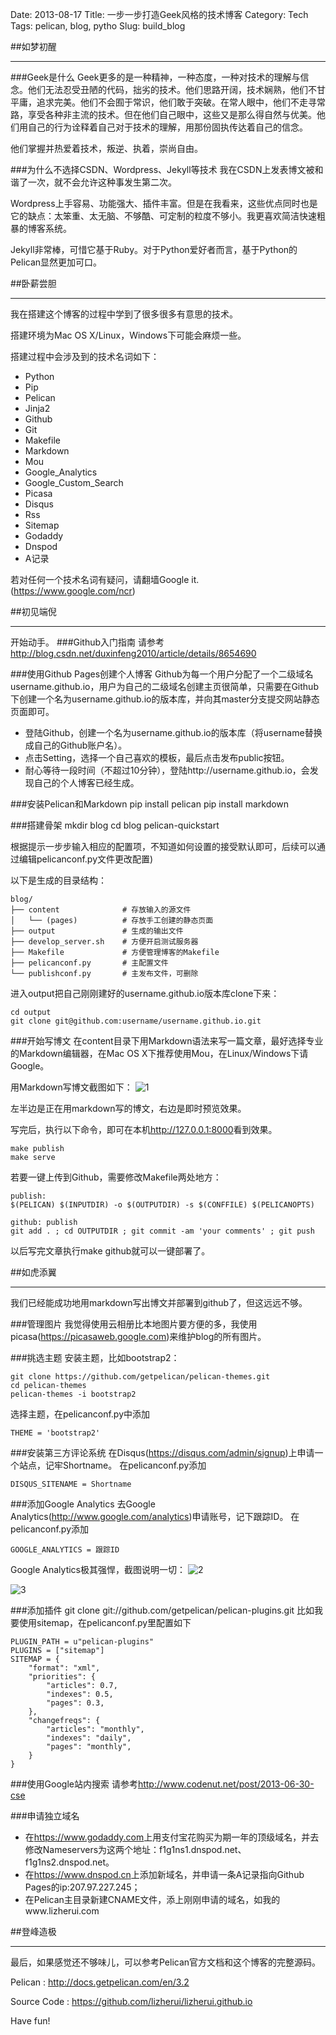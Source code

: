 Date: 2013-08-17
Title: 一步一步打造Geek风格的技术博客
Category: Tech
Tags: pelican, blog, pytho
Slug: build_blog

##如梦初醒
* * *
###Geek是什么
Geek更多的是一种精神，一种态度，一种对技术的理解与信念。他们无法忍受丑陋的代码，拙劣的技术。他们思路开阔，技术娴熟，他们不甘平庸，追求完美。他们不会囿于常识，他们敢于突破。在常人眼中，他们不走寻常路，享受各种非主流的技术。但在他们自己眼中，这些又是那么得自然与优美。他们用自己的行为诠释着自己对于技术的理解，用那份固执传达着自己的信念。

他们掌握并热爱着技术，叛逆、执着，崇尚自由。

###为什么不选择CSDN、Wordpress、Jekyll等技术
我在CSDN上发表博文被和谐了一次，就不会允许这种事发生第二次。

Wordpress上手容易、功能强大、插件丰富。但是在我看来，这些优点同时也是它的缺点：太笨重、太无脑、不够酷、可定制的粒度不够小。我更喜欢简洁快速粗暴的博客系统。

Jekyll非常棒，可惜它基于Ruby。对于Python爱好者而言，基于Python的Pelican显然更加可口。

##卧薪尝胆
* * *
我在搭建这个博客的过程中学到了很多很多有意思的技术。

搭建环境为Mac OS X/Linux，Windows下可能会麻烦一些。

搭建过程中会涉及到的技术名词如下：

* Python
* Pip
* Pelican
* Jinja2
* Github 
* Git
* Makefile
* Markdown
* Mou
* Google_Analytics
* Google_Custom_Search
* Picasa
* Disqus
* Rss
* Sitemap
* Godaddy
* Dnspod
* A记录

若对任何一个技术名词有疑问，请翻墙Google it. (<https://www.google.com/ncr>)

##初见端倪
* * *
开始动手。
###Github入门指南
请参考<http://blog.csdn.net/duxinfeng2010/article/details/8654690>

###使用Github Pages创建个人博客
Github为每一个用户分配了一个二级域名username.github.io，用户为自己的二级域名创建主页很简单，只需要在Github下创建一个名为username.github.io的版本库，并向其master分支提交网站静态页面即可。

* 登陆Github，创建一个名为username.github.io的版本库（将username替换成自己的Github账户名）。
* 点击Setting，选择一个自己喜欢的模板，最后点击发布public按钮。
* 耐心等待一段时间（不超过10分钟），登陆http://username.github.io，会发现自己的个人博客已经生成。

###安装Pelican和Markdown
    pip install pelican
    pip install markdown

###搭建骨架
    mkdir blog
    cd blog
    pelican-quickstart

根据提示一步步输入相应的配置项，不知道如何设置的接受默认即可，后续可以通过编辑pelicanconf.py文件更改配置)

以下是生成的目录结构：
    
    blog/
    ├── content              # 存放输入的源文件
    │   └── (pages)          # 存放手工创建的静态页面
    ├── output               # 生成的输出文件
    ├── develop_server.sh    # 方便开启测试服务器
    ├── Makefile             # 方便管理博客的Makefile
    ├── pelicanconf.py       # 主配置文件
    └── publishconf.py       # 主发布文件，可删除

进入output把自己刚刚建好的username.github.io版本库clone下来：
    
    cd output
    git clone git@github.com:username/username.github.io.git
    
###开始写博文
在content目录下用Markdown语法来写一篇文章，最好选择专业的Markdown编辑器，在Mac OS X下推荐使用Mou，在Linux/Windows下请Google。

用Markdown写博文截图如下：
![1](https://lh5.googleusercontent.com/-edzDa6ch3Jk/Ug5oATNTjsI/AAAAAAAAAKs/WIqU7KziyOA/w958-h599-no/%25E5%25B1%258F%25E5%25B9%2595%25E5%25BF%25AB%25E7%2585%25A7+2013-08-17+%25E4%25B8%258A%25E5%258D%25881.57.09.png)

左半边是正在用markdown写的博文，右边是即时预览效果。

写完后，执行以下命令，即可在本机<http://127.0.0.1:8000>看到效果。

    make publish
    make serve

若要一键上传到Github，需要修改Makefile两处地方：
    
    publish:
	$(PELICAN) $(INPUTDIR) -o $(OUTPUTDIR) -s $(CONFFILE) $(PELICANOPTS)
    
    github: publish
	git add . ; cd OUTPUTDIR ; git commit -am 'your comments' ; git push

以后写完文章执行make github就可以一键部署了。

##如虎添翼
* * *
我们已经能成功地用markdown写出博文并部署到github了，但这远远不够。

###管理图片
我觉得使用云相册比本地图片要方便的多，我使用picasa(<https://picasaweb.google.com>)来维护blog的所有图片。

###挑选主题
安装主题，比如bootstrap2：

    git clone https://github.com/getpelican/pelican-themes.git
    cd pelican-themes
    pelican-themes -i bootstrap2

选择主题，在pelicanconf.py中添加
    
    THEME = 'bootstrap2'

###安装第三方评论系统
在Disqus(<https://disqus.com/admin/signup>)上申请一个站点，记牢Shortname。
在pelicanconf.py添加
    
    DISQUS_SITENAME = Shortname

 
###添加Google Analytics
去Google Analytics(<http://www.google.com/analytics>)申请账号，记下跟踪ID。
在pelicanconf.py添加
    
    GOOGLE_ANALYTICS = 跟踪ID

Google Analytics极其强悍，截图说明一切：
![2](https://lh6.googleusercontent.com/-9vXmIT6vXDo/Ug5wTSu4wMI/AAAAAAAAALM/5-VSrnXNGUU/w958-h599-no/%25E5%25B1%258F%25E5%25B9%2595%25E5%25BF%25AB%25E7%2585%25A7+2013-08-17+%25E4%25B8%258A%25E5%258D%25882.31.26.png)

![3](https://lh6.googleusercontent.com/-a4ZAnTD7F0I/Ug5wTX0w9nI/AAAAAAAAALI/x9J0atK3lpU/w958-h599-no/%25E5%25B1%258F%25E5%25B9%2595%25E5%25BF%25AB%25E7%2585%25A7+2013-08-17+%25E4%25B8%258A%25E5%258D%25882.31.54.png)

###添加插件
    git clone git://github.com/getpelican/pelican-plugins.git
比如我要使用sitemap，在pelicanconf.py里配置如下
    
    PLUGIN_PATH = u"pelican-plugins"
    PLUGINS = ["sitemap"]
    SITEMAP = {
        "format": "xml",
        "priorities": {
            "articles": 0.7,
            "indexes": 0.5,
            "pages": 0.3,
        },
        "changefreqs": {
            "articles": "monthly",
            "indexes": "daily",
            "pages": "monthly",
        }
    }

###使用Google站内搜索
请参考<http://www.codenut.net/post/2013-06-30-cse>

###申请独立域名
* 在<https://www.godaddy.com>上用支付宝花购买为期一年的顶级域名，并去修改Nameservers为这两个地址：f1g1ns1.dnspod.net、f1g1ns2.dnspod.net。
* 在<https://www.dnspod.cn>上添加新域名，并申请一条A记录指向Github Pages的ip:207.97.227.245；
* 在Pelican主目录新建CNAME文件，添上刚刚申请的域名，如我的www.lizherui.com

##登峰造极
* * *
最后，如果感觉还不够味儿，可以参考Pelican官方文档和这个博客的完整源码。

Pelican : <http://docs.getpelican.com/en/3.2>

Source Code : <https://github.com/lizherui/lizherui.github.io> 

Have fun!





